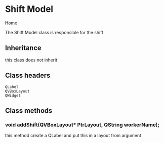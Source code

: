 # Shift Model 
[Home](../../ReadMe.md) 
 
The Shift Model class is responsible for the shift

## Inheritance
  
this class does not inherit 

## Class headers

    QLabel
    QVBoxLayout
    QWidget

## Class methods 

### void addShift(QVBoxLayout* PtrLayout, QString workerName);

this method create a QLabel and put this in a layout from argument